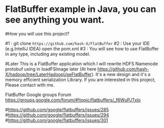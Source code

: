 # FlatBuffer example in Java, you can see anything you want.

#How you will use this project?

#1 : git clone `https://github.com/hash-X/FlatBuffer`
#2 : Use your IDE (e.g.IntelliJ IDEA) open the pom.xml
#3 : You will see how to use FlatBuffer in any type, including any existing model.

#Later
This is a FlatBuffer application which I will rewrite HDFS Namenode protobuf using in loadFSImage later (At here https://github.com/hash-X/hadoop/tree/LaterHadoopUseFlatBuffer). It's a new design and it's a memory efficient serialization Library. If you are interested in this project, Please contact with me.

FlatBuffer Google groups Forum
https://groups.google.com/forum/#!topic/flatbuffers/_f6WuPJTxlo

#https://github.com/google/flatbuffers/issues/285
#https://github.com/google/flatbuffers/issues/294
#https://github.com/google/flatbuffers/issues/301
